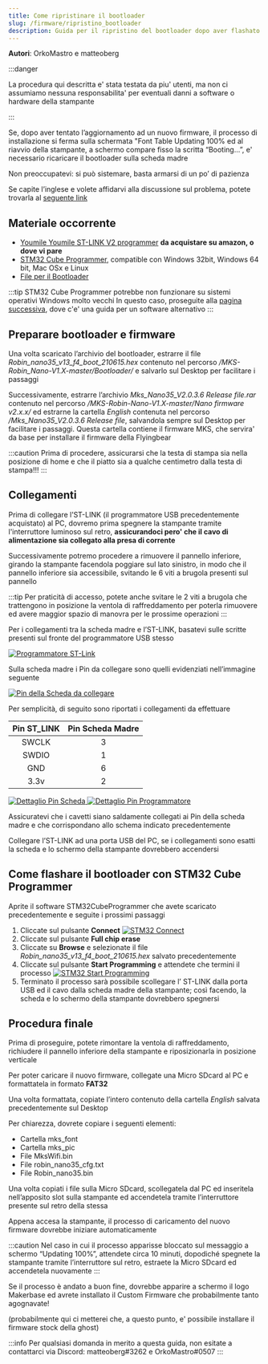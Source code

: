 ```yaml
---
title: Come ripristinare il bootloader
slug: /firmware/ripristino_bootloader
description: Guida per il ripristino del bootloader dopo aver flashato il firmware sbagliato
---
```


**Autori**: OrkoMastro e matteoberg

:::danger

La procedura qui descritta e' stata testata da piu' utenti, ma non ci assumiamo nessuna responsabilita' per eventuali danni a software o hardware della stampante

:::

Se, dopo aver tentato l’aggiornamento ad un nuovo firmware, il processo di installazione si ferma sulla schermata "Font Table Updating 100% ed al riavvio della stampante, a schermo compare fisso la scritta “Booting...”, e' necessario ricaricare il bootloader sulla scheda madre

Non preoccupatevi: si può sistemare, basta armarsi di un po’ di pazienza

Se capite l’inglese e volete affidarvi alla discussione sul problema, potete trovarla al [seguente link](https://github.com/makerbase-mks/MKS-Robin-Nano-S-Firmware/issues/3)


## Materiale occorrente

- [Youmile Youmile ST-LINK V2 programmer](https://www.amazon.it/Youmile-Emulator-Downloader-programmatore-programmazione/dp/B07QBLNDPM/ref=sr_1_4?__mk_it_IT=%C3%85M%C3%85%C5%BD%C3%95%C3%91&dchild=1&keywords=ST-LINK+V2&qid=1633304784&s=electronics&sr=1-4) **da acquistare su amazon, o dove vi pare**
- [STM32 Cube Programmer](https://www.st.com/en/development-tools/stm32cubeprog.html), compatible con Windows 32bit, Windows 64 bit, Mac OSx e Linux
- [File per il Bootloader](https://github.com/makerbase-mks/MKS-Robin-Nano-V1.X/archive/refs/heads/master.zip)

:::tip
STM32 Cube Programmer potrebbe non funzionare su sistemi operativi Windows molto vecchi
In questo caso, proseguite alla [pagina successiva](/docs/firmware/ripristino_bootloader_alternativo), dove c'e' una guida per un software alternativo
:::

## Preparare bootloader e firmware

Una volta scaricato l’archivio del bootloader, estrarre il file *Robin_nano35_v13_f4_boot_210615.hex* contenuto nel percorso */MKS-Robin_Nano-V1.X-master/Bootloader/* e salvarlo sul Desktop per facilitare i passaggi

Successivamente, estrarre l’archivio *Mks_Nano35_V2.0.3.6 Release file.rar* contenuto nel percorso */MKS-Robin-Nano-V1.X-master/Nano firmware v2.x.x/* ed estrarne la cartella *English* contenuta nel percorso */Mks_Nano35_V2.0.3.6 Release file*, salvandola sempre sul Desktop per facilitare i passaggi. Questa cartella contiene il firmware MKS, che servira' da base per installare il firmware della Flyingbear

:::caution
Prima di procedere, assicurarsi che la testa di stampa sia nella posizione di home e che il piatto sia a qualche centimetro dalla testa di stampa!!!
:::


## Collegamenti

Prima di collegare l’ST-LINK (il programmatore USB precedentemente acquistato) al PC, dovremo prima spegnere la stampante tramite l'interruttore luminoso sul retro, **assicurandoci pero' che il cavo di alimentazione sia collegato alla presa di corrente**

Successivamente potremo procedere a rimuovere il pannello inferiore, girando la stampante facendola poggiare sul lato sinistro, in modo che il pannello inferiore sia accessibile, svitando le 6 viti a brugola presenti sul pannello

:::tip
Per praticità di accesso, potete anche svitare le 2 viti a brugola che trattengono in posizione la ventola di raffreddamento per poterla rimuovere ed avere maggior spazio di manovra per le prossime operazioni
:::

Per i collegamenti tra la scheda madre e l’ST-LINK, basatevi sulle scritte presenti sul fronte del
programmatore USB stesso 

[ ![Programmatore ST-Link](/img/bootloader/01.jpg) ](/img/bootloader/01.jpg)

Sulla scheda madre i Pin da collegare sono quelli evidenziati nell’immagine seguente

[ ![Pin della Scheda da collegare](/img/bootloader/03.jpg) ](/img/bootloader/03.jpg)

Per semplicità, di seguito sono riportati i collegamenti da effettuare

Pin ST_LINK | Pin Scheda Madre
:---------: | :-------:
SWCLK       |    3
SWDIO       |    1
GND         |    6
3.3v        |    2



[ ![Dettaglio Pin Scheda](/img/bootloader/04.jpg) ](/img/bootloader/04.jpg)     [ ![Dettaglio Pin Programmatore](/img/bootloader/02.jpg) ](/img/bootloader/02.jpg)

Assicuratevi che i cavetti siano saldamente collegati ai Pin della scheda madre e che corrispondano allo schema indicato precedentemente

Collegare l’ST-LINK ad una porta USB del PC, se i collegamenti sono esatti la scheda e lo schermo della stampante dovrebbero accendersi


## Come flashare il bootloader con STM32 Cube Programmer

Aprite il software STM32CubeProgrammer che avete scaricato precedentemente e seguite i
prossimi passaggi

1. Cliccate sul pulsante **Connect**
[ ![STM32 Connect](/img/bootloader/05.png) ](/img/bootloader/05.png)
2. Cliccate sul pulsante **Full chip erase**
3. Cliccate su **Browse** e selezionate il file *Robin_nano35_v13_f4_boot_210615.hex* salvato precedentemente
4. Cliccate sul pulsante **Start Programming** e attendete che termini il processo
[ ![STM32 Start Programming](/img/bootloader/06.png) ](/img/bootloader/06.png)
5. Terminato il processo sarà possibile scollegare l’ ST-LINK dalla porta USB ed il cavo dalla scheda madre della stampante; così facendo, la scheda e lo schermo della stampante dovrebbero spegnersi

## Procedura finale
Prima di proseguire, potete rimontare la ventola di raffreddamento, richiudere il pannello inferiore della stampante e riposizionarla in posizione verticale

Per poter caricare il nuovo firmware, collegate una Micro SDcard al PC e formattatela in formato
**FAT32**

Una volta formattata, copiate l’intero contenuto della cartella *English* salvata precedentemente sul Desktop

Per chiarezza, dovrete copiare i seguenti elementi:
- Cartella mks_font
- Cartella mks_pic
- File MksWifi.bin
- File robin_nano35_cfg.txt
- File Robin_nano35.bin

Una volta copiati i file sulla Micro SDcard, scollegatela dal PC ed inseritela nell’apposito slot sulla stampante ed accendetela tramite l’interruttore presente sul retro della stessa

Appena accesa la stampante, il processo di caricamento del nuovo firmware dovrebbe iniziare automaticamente

:::caution
Nel caso in cui il processo apparisse bloccato sul messaggio a schermo “Updating 100%”, attendete circa 10 minuti, dopodiché spegnete la stampante tramite l’interruttore sul retro, estraete la Micro SDcard ed accendetela nuovamente
:::

Se il processo è andato a buon fine, dovrebbe apparire a schermo il logo Makerbase ed avrete installato il Custom Firmware che probabilmente tanto agognavate!

(probabilmente qui ci metterei che, a questo punto, e' possibile installare il firmware stock della ghost)

:::info
Per qualsiasi domanda in merito a questa guida, non esitate a contattarci via Discord:
matteoberg#3262 e OrkoMastro#0507
:::